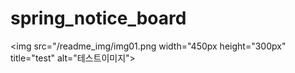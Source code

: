 # spring_notice_board

<img src="/readme_img/img01.png width="450px height="300px" title="test" alt="테스트이미지"></img>
